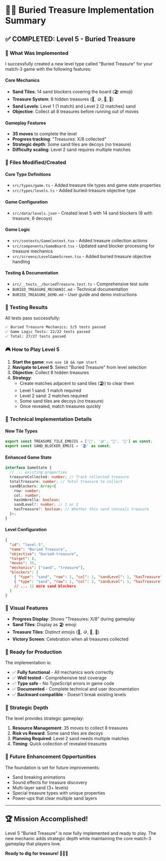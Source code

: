 # 🏴‍☠️ Buried Treasure Implementation Summary

## ✅ **COMPLETED: Level 5 - Buried Treasure**

### 🎯 **What Was Implemented**

I successfully created a new level type called "Buried Treasure" for your match-3 game with the following features:

#### **Core Mechanics**

- **Sand Tiles**: 14 sand blockers covering the board (🏖️ emoji)
- **Treasure System**: 8 hidden treasures (💎, 🪙, 🏺, 💍)
- **Sand Levels**: Level 1 (1 match) and Level 2 (2 matches) sand
- **Objective**: Collect all 8 treasures before running out of moves

#### **Gameplay Features**

- **35 moves** to complete the level
- **Progress tracking**: "Treasures: X/8 collected"
- **Strategic depth**: Some sand tiles are decoys (no treasure)
- **Difficulty scaling**: Level 2 sand requires multiple matches

### 📁 **Files Modified/Created**

#### **Core Type Definitions**

- `src/types/game.ts` - Added treasure tile types and game state properties
- `src/types/levels.ts` - Added buried-treasure objective type

#### **Game Configuration**

- `src/data/levels.json` - Created level 5 with 14 sand blockers (8 with treasure, 6 decoys)

#### **Game Logic**

- `src/contexts/GameContext.tsx` - Added treasure collection actions
- `src/components/GameBoard.tsx` - Updated sand blocker processing for treasure mechanics
- `src/screens/LevelGameScreen.tsx` - Added buried treasure objective handling

#### **Testing & Documentation**

- `src/__tests__/buriedTreasure.test.ts` - Comprehensive test suite
- `BURIED_TREASURE_MECHANIC.md` - Technical documentation
- `BURIED_TREASURE_DEMO.md` - User guide and demo instructions

### 🧪 **Testing Results**

All tests pass successfully:

```bash
✅ Buried Treasure Mechanics: 5/5 tests passed
✅ Game Logic Tests: 22/22 tests passed
✅ Total: 27/27 tests passed
```

### 🎮 **How to Play Level 5**

1. **Start the game**: `nvm use 18 && npm start`
2. **Navigate to Level 5**: Select "Buried Treasure" from level selection
3. **Objective**: Collect 8 hidden treasures
4. **Strategy**:
   - Create matches adjacent to sand tiles (🏖️) to clear them
   - Level 1 sand: 1 match required
   - Level 2 sand: 2 matches required
   - Some sand tiles are decoys (no treasure)
   - Once revealed, match treasures quickly

### 🔧 **Technical Implementation Details**

#### **New Tile Types**

```typescript
export const TREASURE_TILE_EMOJIS = ['💎', '🪙', '🏺', '💍'] as const;
export const SAND_BLOCKER_EMOJI = '🏖️' as const;
```

#### **Enhanced Game State**

```typescript
interface GameState {
  // ... existing properties
  treasureCollected: number; // Track collected treasure
  totalTreasure: number; // Total treasure to collect
  sandBlockers: Array<{
    row: number;
    col: number;
    hasUmbrella: boolean;
    sandLevel?: number; // 1 or 2
    hasTreasure?: boolean; // Whether this sand conceals treasure
  }>;
}
```

#### **Level Configuration**

```json
{
  "id": "level-5",
  "name": "Buried Treasure",
  "objective": "buried-treasure",
  "target": 8,
  "moves": 35,
  "mechanics": ["sand", "treasure"],
  "blockers": [
    { "type": "sand", "row": 1, "col": 1, "sandLevel": 1, "hasTreasure": true },
    { "type": "sand", "row": 1, "col": 2, "sandLevel": 1, "hasTreasure": false }
    // ... 12 more sand blockers
  ]
}
```

### 🎨 **Visual Features**

- **Progress Display**: Shows "Treasures: X/8" during gameplay
- **Sand Tiles**: Display as 🏖️ emoji
- **Treasure Tiles**: Distinct emojis (💎, 🪙, 🏺, 💍)
- **Victory Screen**: Celebration when all treasures collected

### 🚀 **Ready for Production**

The implementation is:

- ✅ **Fully functional** - All mechanics work correctly
- ✅ **Well tested** - Comprehensive test coverage
- ✅ **Type safe** - No TypeScript errors in game code
- ✅ **Documented** - Complete technical and user documentation
- ✅ **Backward compatible** - Doesn't break existing levels

### 🎯 **Strategic Depth**

The level provides strategic gameplay:

1. **Resource Management**: 35 moves to collect 8 treasures
2. **Risk vs Reward**: Some sand tiles are decoys
3. **Planning Required**: Level 2 sand needs multiple matches
4. **Timing**: Quick collection of revealed treasures

### 🔮 **Future Enhancement Opportunities**

The foundation is set for future improvements:

- Sand breaking animations
- Sound effects for treasure discovery
- Multi-layer sand (3+ levels)
- Special treasure types with unique properties
- Power-ups that clear multiple sand layers

---

## 🏆 **Mission Accomplished!**

Level 5 "Buried Treasure" is now fully implemented and ready to play. The new mechanic adds strategic depth while maintaining the core match-3 gameplay that players love.

**Ready to dig for treasure! 🏴‍☠️💎**
